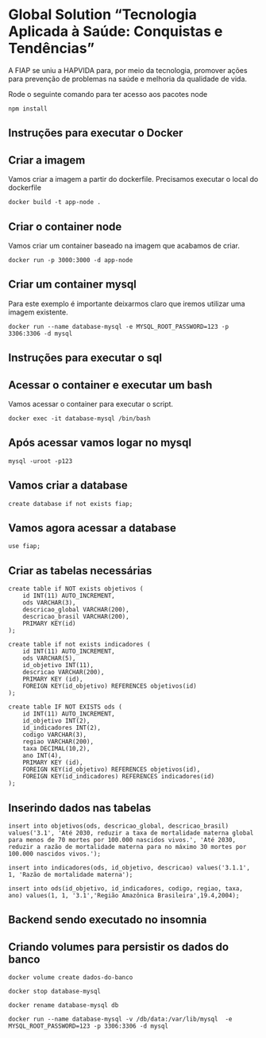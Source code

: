 # Global Solution “Tecnologia Aplicada à Saúde: Conquistas e Tendências”

A FIAP se uniu a HAPVIDA para, por meio da tecnologia, promover ações para prevenção de problemas na saúde e melhoria da qualidade de vida.

Rode o seguinte comando para ter acesso aos pacotes node

```
npm install
```

## Instruções para executar o Docker

## Criar a imagem

Vamos criar a imagem a partir do dockerfile. Precisamos executar o local do dockerfile

```
docker build -t app-node .
```

## Criar o container node

Vamos criar um container baseado na imagem que acabamos de criar.

```
docker run -p 3000:3000 -d app-node
```

## Criar um container mysql

Para este exemplo é importante deixarmos claro que iremos utilizar uma imagem existente.

```
docker run --name database-mysql -e MYSQL_ROOT_PASSWORD=123 -p 3306:3306 -d mysql
```

## Instruções para executar o sql

## Acessar o container e executar um bash

Vamos acessar o container para executar o script.

```
docker exec -it database-mysql /bin/bash
```

## Após acessar vamos logar no mysql

```
mysql -uroot -p123
```

## Vamos criar a database

```
create database if not exists fiap;
```

## Vamos agora acessar a database

```
use fiap;
```

## Criar as tabelas necessárias

```
create table if NOT exists objetivos (
    id INT(11) AUTO_INCREMENT,
    ods VARCHAR(3),
    descricao_global VARCHAR(200),
    descricao_brasil VARCHAR(200),
    PRIMARY KEY(id)
);

create table if not exists indicadores (
    id INT(11) AUTO_INCREMENT,
    ods VARCHAR(5),
    id_objetivo INT(11),
    descricao VARCHAR(200),
    PRIMARY KEY (id),
    FOREIGN KEY(id_objetivo) REFERENCES objetivos(id)
);

create table IF NOT EXISTS ods (
    id INT(11) AUTO_INCREMENT,
    id_objetivo INT(2),
    id_indicadores INT(2),
    codigo VARCHAR(3),
    regiao VARCHAR(200),
    taxa DECIMAL(10,2),
    ano INT(4),
    PRIMARY KEY (id),
    FOREIGN KEY(id_objetivo) REFERENCES objetivos(id),
    FOREIGN KEY(id_indicadores) REFERENCES indicadores(id)
);

```

## Inserindo dados nas tabelas

```
insert into objetivos(ods, descricao_global, descricao_brasil) values('3.1', 'Até 2030, reduzir a taxa de mortalidade materna global para menos de 70 mortes por 100.000 nascidos vivos.', 'Até 2030, reduzir a razão de mortalidade materna para no máximo 30 mortes por 100.000 nascidos vivos.');

insert into indicadores(ods, id_objetivo, descricao) values('3.1.1', 1, 'Razão de mortalidade materna');

insert into ods(id_objetivo, id_indicadores, codigo, regiao, taxa, ano) values(1, 1, '3.1','Região Amazônica Brasileira',19.4,2004);
```

## Backend sendo executado no insomnia

## Criando volumes para persistir os dados do banco

```
docker volume create dados-do-banco
```

```
docker stop database-mysql
```

```
docker rename database-mysql db
```

```
docker run --name database-mysql -v /db/data:/var/lib/mysql  -e MYSQL_ROOT_PASSWORD=123 -p 3306:3306 -d mysql
```
